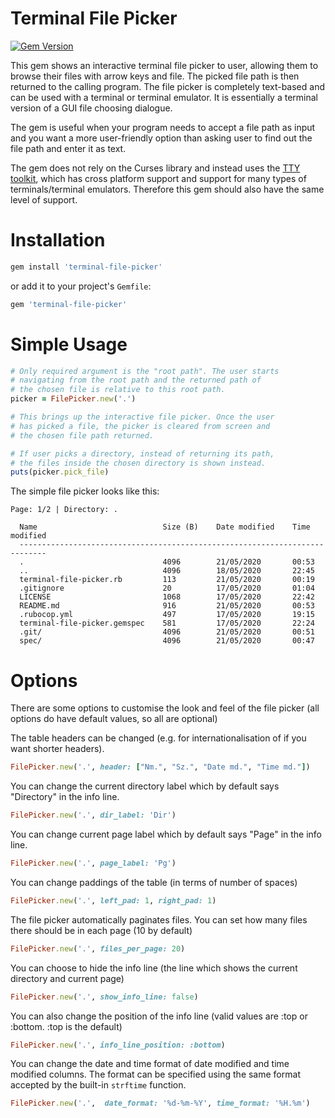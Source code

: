 # Terminal File Picker

[![Gem Version](https://badge.fury.io/rb/terminal-file-picker.svg)](https://badge.fury.io/rb/terminal-file-picker)

This gem shows an interactive terminal file picker to user, allowing them to browse their files with arrow keys and file. The picked file path is then returned to the calling program. The file picker is completely text-based and can be used with a terminal or terminal emulator. It is essentially a terminal version of a GUI file choosing dialogue.

The gem is useful when your program needs to accept a file path as input and you want a more user-friendly option than asking user to find out the file path and enter it as text.

The gem does not rely on the Curses library and instead uses the [TTY toolkit](https://github.com/piotrmurach/tty), which has cross platform support and support for many types of terminals/terminal emulators. Therefore this gem should also have the same level of support.

# Installation

```rb
gem install 'terminal-file-picker'
```

or add it to your project's `Gemfile`:

```rb
gem 'terminal-file-picker'
```

# Simple Usage

```rb
# Only required argument is the "root path". The user starts
# navigating from the root path and the returned path of
# the chosen file is relative to this root path.
picker = FilePicker.new('.')

# This brings up the interactive file picker. Once the user
# has picked a file, the picker is cleared from screen and
# the chosen file path returned.

# If user picks a directory, instead of returning its path,
# the files inside the chosen directory is shown instead.
puts(picker.pick_file)
```

The simple file picker looks like this:

```
Page: 1/2 | Directory: .

  Name                            Size (B)    Date modified    Time modified
  ----------------------------------------------------------------------------
  .                               4096        21/05/2020       00:53
  ..                              4096        18/05/2020       22:45
  terminal-file-picker.rb         113         21/05/2020       00:19
  .gitignore                      20          17/05/2020       01:04
  LICENSE                         1068        17/05/2020       22:42
  README.md                       916         21/05/2020       00:53
  .rubocop.yml                    497         17/05/2020       19:15
  terminal-file-picker.gemspec    581         17/05/2020       22:24
  .git/                           4096        21/05/2020       00:51
  spec/                           4096        21/05/2020       00:47
```

# Options

There are some options to customise the look and feel of the file picker (all options do have default values, so all are optional)

The table headers can be changed (e.g. for internationalisation of if you want shorter headers).
```rb
FilePicker.new('.', header: ["Nm.", "Sz.", "Date md.", "Time md."])
```

You can change the current directory label which by default says "Directory" in the info line.

```rb
FilePicker.new('.', dir_label: 'Dir')
```

You can change current page label which by default says "Page" in the info line.

```rb
FilePicker.new('.', page_label: 'Pg')
```

You can change paddings of the table (in terms of number of spaces)

```rb
FilePicker.new('.', left_pad: 1, right_pad: 1)
```

The file picker automatically paginates files. You can set how many files there should be in each page (10 by default)

```rb
FilePicker.new('.', files_per_page: 20)
```

You can choose to hide the info line (the line which shows the current directory and current page)

```rb
FilePicker.new('.', show_info_line: false)
```

You can also change the position of the info line (valid values are :top or :bottom. :top is the default)

```rb
FilePicker.new('.', info_line_position: :bottom)
```

You can change the date and time format of date modified and time modified columns. The format can be specified using the same format accepted by the built-in `strftime` function.

```rb
FilePicker.new('.',  date_format: '%d-%m-%Y', time_format: '%H.%m')
```

